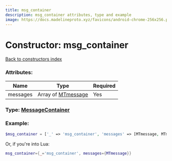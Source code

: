 ```yaml
---
title: msg_container
description: msg_container attributes, type and example
image: https://docs.madelineproto.xyz/favicons/android-chrome-256x256.png
---
```

# Constructor: msg\_container  
[Back to constructors index](index.md)



### Attributes:

| Name     |    Type       | Required |
|----------|---------------|----------|
|messages|Array of [MTmessage](../constructors/MTmessage.md) | Yes|



### Type: [MessageContainer](../types/MessageContainer.md)


### Example:

```php
$msg_container = ['_' => 'msg_container', 'messages' => [MTmessage, MTmessage]];
```  


Or, if you're into Lua:

```lua
msg_container={_='msg_container', messages={MTmessage}}

```


